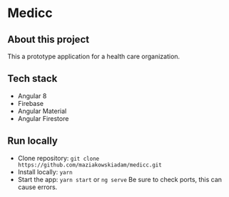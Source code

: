 # Medicc

## About this project

This a prototype application for a health care organization.

## Tech stack

- Angular 8
- Firebase
- Angular Material
- Angular Firestore

## Run locally

- Clone repository: ```git clone https://github.com/maziakowskiadam/medicc.git```
- Install locally: ```yarn```
- Start the app: ```yarn start``` or ```ng serve```
Be sure to check ports, this can cause errors.

